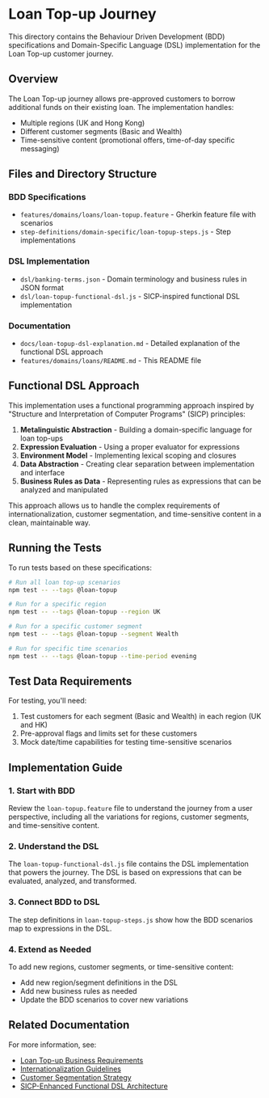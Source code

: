 # Loan Top-up Journey

This directory contains the Behaviour Driven Development (BDD) specifications and Domain-Specific Language (DSL) implementation for the Loan Top-up customer journey.

## Overview

The Loan Top-up journey allows pre-approved customers to borrow additional funds on their existing loan. The implementation handles:
- Multiple regions (UK and Hong Kong)
- Different customer segments (Basic and Wealth)
- Time-sensitive content (promotional offers, time-of-day specific messaging)

## Files and Directory Structure

### BDD Specifications
- `features/domains/loans/loan-topup.feature` - Gherkin feature file with scenarios
- `step-definitions/domain-specific/loan-topup-steps.js` - Step implementations

### DSL Implementation
- `dsl/banking-terms.json` - Domain terminology and business rules in JSON format
- `dsl/loan-topup-functional-dsl.js` - SICP-inspired functional DSL implementation

### Documentation
- `docs/loan-topup-dsl-explanation.md` - Detailed explanation of the functional DSL approach
- `features/domains/loans/README.md` - This README file

## Functional DSL Approach

This implementation uses a functional programming approach inspired by "Structure and Interpretation of Computer Programs" (SICP) principles:

1. **Metalinguistic Abstraction** - Building a domain-specific language for loan top-ups
2. **Expression Evaluation** - Using a proper evaluator for expressions
3. **Environment Model** - Implementing lexical scoping and closures
4. **Data Abstraction** - Creating clear separation between implementation and interface
5. **Business Rules as Data** - Representing rules as expressions that can be analyzed and manipulated

This approach allows us to handle the complex requirements of internationalization, customer segmentation, and time-sensitive content in a clean, maintainable way.

## Running the Tests

To run tests based on these specifications:

```bash
# Run all loan top-up scenarios
npm test -- --tags @loan-topup

# Run for a specific region
npm test -- --tags @loan-topup --region UK

# Run for a specific customer segment
npm test -- --tags @loan-topup --segment Wealth

# Run for specific time scenarios
npm test -- --tags @loan-topup --time-period evening
```

## Test Data Requirements

For testing, you'll need:
1. Test customers for each segment (Basic and Wealth) in each region (UK and HK)
2. Pre-approval flags and limits set for these customers
3. Mock date/time capabilities for testing time-sensitive scenarios

## Implementation Guide

### 1. Start with BDD
Review the `loan-topup.feature` file to understand the journey from a user perspective, including all the variations for regions, customer segments, and time-sensitive content.

### 2. Understand the DSL
The `loan-topup-functional-dsl.js` file contains the DSL implementation that powers the journey. The DSL is based on expressions that can be evaluated, analyzed, and transformed.

### 3. Connect BDD to DSL
The step definitions in `loan-topup-steps.js` show how the BDD scenarios map to expressions in the DSL.

### 4. Extend as Needed
To add new regions, customer segments, or time-sensitive content:
- Add new region/segment definitions in the DSL
- Add new business rules as needed
- Update the BDD scenarios to cover new variations

## Related Documentation

For more information, see:
- [Loan Top-up Business Requirements](../../../docs/requirements/loan-topup-requirements.md)
- [Internationalization Guidelines](../../../docs/internationalization/i18n-guidelines.md)
- [Customer Segmentation Strategy](../../../docs/business/customer-segmentation.md)
- [SICP-Enhanced Functional DSL Architecture](../../../docs/architecture/functional-dsl-architecture.md)